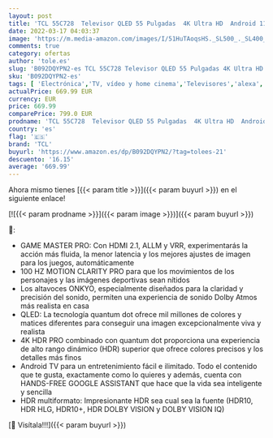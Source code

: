 ```yaml
---
layout: post
title: 'TCL 55C728  Televisor QLED 55 Pulgadas  4K Ultra HD  Android 11 Smart TV  Dolby Vision-Atmos  Sistema de Sonido Onkyo  100Hz Motion Clarity  Google Assistant Integrado  Compatible con Alexa'
date: 2022-03-17 04:03:37
image: 'https://m.media-amazon.com/images/I/51HuTAoqsHS._SL500_._SL400_.jpg'
comments: true
category: ofertas
author: 'tole.es'
slug: 'B092DQYPN2-es TCL 55C728 Televisor QLED 55 Pulgadas 4K Ultra HD Android...'
sku: 'B092DQYPN2-es'
tags: [ 'Electrónica','TV, vídeo y home cinema','Televisores','alexa','tcl', ]
actualPrice: 669.99 EUR
currency: EUR
price: 669.99
comparePrice: 799.0 EUR
prodname: 'TCL 55C728  Televisor QLED 55 Pulgadas  4K Ultra HD  Android 11 Smart TV  Dolby Vision-Atmos  Sistema de Sonido Onkyo  100Hz Motion Clarity  Google Assistant Integrado  Compatible con Alexa'
country: 'es'
flag: '🇪🇸'
brand: 'TCL'
buyurl: 'https://www.amazon.es/dp/B092DQYPN2/?tag=tolees-21'
descuento: '16.15'
average: '669.99'
---
```


Ahora mismo tienes [{{< param title >}}]({{< param buyurl >}}) en el siguiente enlace!

[![{{< param prodname >}}]({{< param image >}})]({{< param buyurl >}})

🔎:

- GAME MASTER PRO: Con HDMI 2.1, ALLM y VRR, experimentarás la acción más fluida, la menor latencia y los mejores ajustes de imagen para los juegos, automáticamente
- 100 HZ MOTION CLARITY PRO para que los movimientos de los personajes y las imágenes deportivas sean nítidos
- Los altavoces ONKYO, especialmente diseñados para la claridad y precisión del sonido, permiten una experiencia de sonido Dolby Atmos más realista en casa
- QLED: La tecnología quantum dot ofrece mil millones de colores y matices diferentes para conseguir una imagen excepcionalmente viva y realista
- 4K HDR PRO combinado con quantum dot proporciona una experiencia de alto rango dinámico (HDR) superior que ofrece colores precisos y los detalles más finos
- Android TV para un entretenimiento fácil e ilimitado. Todo el contenido que te gusta, exactamente como lo quieres y además, cuenta con HANDS-FREE GOOGLE ASSISTANT que hace que la vida sea inteligente y sencilla
- HDR multiformato: Impresionante HDR sea cual sea la fuente (HDR10, HDR HLG, HDR10+, HDR DOLBY VISION y DOLBY VISION IQ)

[🛒 Visítala!!!]({{< param buyurl >}})

